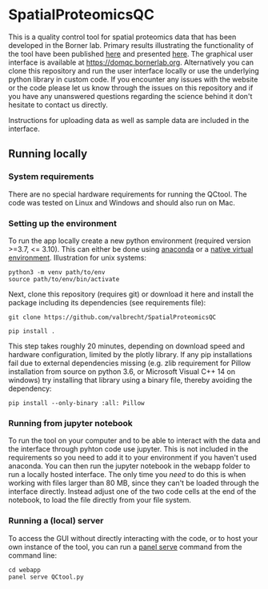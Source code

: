 # SpatialProteomicsQC
This is a quality control tool for spatial proteomics data that has been developed in the Borner lab. Primary results illustrating the functionality of the tool have been published [here](https://doi.org/10.1101/2021.11.09.467934) and presented [here](https://www.youtube.com/watch?v=dUrOxYHJihc). The graphical user interface is available at https://domqc.bornerlab.org. Alternatively you can clone this repository and run the user interface locally or use the underlying python library in custom code. If you encounter any issues with the website or the code please let us know through the issues on this repository and if you have any unanswered questions regarding the science behind it don't hesitate to contact us directly.

Instructions for uploading data as well as sample data are included in the interface.

## Running locally

### System requirements
There are no special hardware requirements for running the QCtool. The code was tested on Linux and Windows and should also run on Mac.

### Setting up the environment
To run the app locally create a new python environment (required version >=3.7, <= 3.10). This can either be done using [anaconda](https://docs.conda.io/projects/conda/en/latest/user-guide/tasks/manage-environments.html#creating-an-environment-with-commands) or a [native virtual environment](https://docs.python.org/3/library/venv.html). Illustration for unix systems:
```
python3 -m venv path/to/env
source path/to/env/bin/activate
```

Next, clone this repository (requires git) or download it here and install the package including its dependencies (see requirements file):
```
git clone https://github.com/valbrecht/SpatialProteomicsQC

pip install .
```

This step takes roughly 20 minutes, depending on download speed and hardware configuration, limited by the plotly library. If any pip installations fail due to external dependencies missing (e.g. zlib requirement for Pillow installation from source on python 3.6, or Microsoft Visual C++ 14 on windows) try installing that library using a binary file, thereby avoiding the dependency:
```
pip install --only-binary :all: Pillow
```

### Running from jupyter notebook
To run the tool on your computer and to be able to interact with the data and the interface through pyhton code use jupyter. This is not included in the requirements so you need to add it to your environment if you haven't used anaconda. You can then run the jupyter notebook in the webapp folder to run a locally hosted interface. The only time you *need* to do this is when working with files larger than 80 MB, since they can't be loaded through the interface directly. Instead adjust one of the two code cells at the end of the notebook, to load the file directly from your file system.

### Running a (local) server
To access the GUI without directly interacting with the code, or to host your own instance of the tool, you can run a [panel serve](https://panel.holoviz.org/user_guide/Deploy_and_Export.html#launching-a-server-on-the-commandline) command from the command line:
```
cd webapp
panel serve QCtool.py
```


